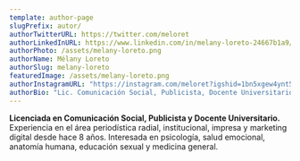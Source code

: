 ```yaml
---
template: author-page
slugPrefix: autor/
authorTwitterURL: https://twitter.com/meloret
authorLinkedInURL: https://www.linkedin.com/in/melany-loreto-24667b1a9/
authorPhoto: /assets/melany-loreto.png
authorName: Mélany Loreto
authorSlug: melany-loreto
featuredImage: /assets/melany-loreto.png
authorInstagramURL: "https://instagram.com/meloret?igshid=1bn5xgew4ynt5  "
authorBio: "Lic. Comunicación Social, Publicista, Docente Universitario. "
---
```

<!--StartFragment-->

**Licenciada en Comunicación Social, Publicista y Docente Universitario.** Experiencia en el área periodística radial, institucional, impresa y marketing digital desde hace 8 años. Interesada en psicología, salud emocional, anatomía humana, educación sexual y medicina general.

<!--EndFragment-->